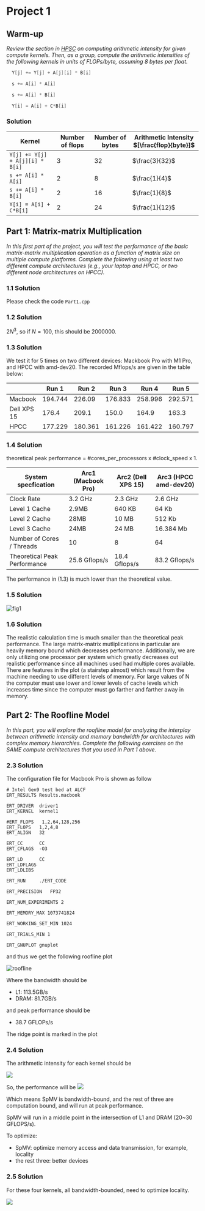 # Project 1

## Warm-up

*Review the section in [HPSC](../assets/EijkhoutIntroToHPC2020.pdf) on computing arithmetic intensity for given compute kernels. 
Then, as a group, compute the arithmetic intensities of the following kernels in units of FLOPs/byte, assuming 8 bytes per float.*

```C
  Y[j] += Y[j] + A[j][i] * B[i]
```

```C
  s += A[i] * A[i]
```

```C
  s += A[i] * B[i]
```

```C
  Y[i] = A[i] + C*B[i]
```

### Solution

| Kernel      | Number of flops | Number of bytes | Arithmetic Intensity $[\frac{flop}{byte}]$|
| ----------- | ----------- | ----------- | ----------- |
| `Y[j] += Y[j] + A[j][i] * B[i]`      |    3    |    32    |    $\frac{3}{32}$    |
| `s += A[i] * A[i]`   |    2    |    8    |    $\frac{1}{4}$    |
| `s += A[i] * B[i]`   |    2    |    16    |    $\frac{1}{8}$    |
| `Y[i] = A[i] + C*B[i]`   |    2    |    24    |    $\frac{1}{12}$    |

## Part 1: Matrix-matrix Multiplication

*In this first part of the project, you will test the performance of the basic matrix-matrix multiplication operation as a function of matrix size on multiple compute platforms. Complete the following using at least two different compute architectures (e.g., your laptop and HPCC, or two different node architectures on HPCC).*

### 1.1 Solution 

Please check the code `Part1.cpp`

### 1.2 Solution 

$2N^{3}$, so if $N=100$, this should be $2000000$. 

### 1.3 Solution 

 We test it for 5 times on two different devices: Mackbook Pro with M1 Pro, and HPCC with amd-dev20. The recorded Mflops/s are given in the table below:

|             | Run 1   | Run 2   | Run 3   | Run 4   | Run 5   | Avg.     |
|-------------|---------|---------|---------|---------|---------|----------|
| Macbook     | 194.744 | 226.09  | 176.833 | 258.996 | 292.571 | 229.8468 |
| Dell XPS 15 | 176.4   | 209.1   | 150.0   | 164.9   | 163.3   | 172.74   |
| HPCC        | 177.229 | 180.361 | 161.226 | 161.422 | 160.797 | 168.207  |

### 1.4 Solution

theoretical peak performance = #cores_per_processors x #clock_speed x 1. 

| System specfication          | Arc1 (Macbook Pro) | Arc2 (Dell XPS 15) | Arc3 (HPCC amd-dev20) |
| ---------------------------- | ------------------ | ------------------ | --------------------- |
| Clock Rate                   | 3.2 GHz            | 2.3 GHz            | 2.6 GHz               |
| Level 1 Cache                | 2.9MB              | 640 KB             | 64 Kb                 |
| Level 2 Cache                | 28MB               | 10 MB              | 512 Kb                |
| Level 3 Cache                | 24MB               | 24 MB              | 16.384 Mb             |
| Number of Cores / Threads    | 10                 | 8                  | 64                    |
| Theoretical Peak Performance | 25.6 Gflops/s      | 18.4 Gflops/s      | 83.2 Gflops/s         |

The performance in (1.3) is much lower than the theoretical value. 

### 1.5 Solution 



![fig1](./image.png)


### 1.6 Solution

The realistic calculation time is much smaller than the theoretical peak performance. The large matrix-matrix mutliplications in particular are heavily memory bound which decreases performance. Additionally, we are only utilizing one processor per system which greatly decreases out realistic performance since all machines used had multiple cores available. There are features in the plot (a stairstep almost) which result from the machine needing to use different levels of memory. For large values of N the computer must use lower and lower levels of cache levels which increases time since the computer must go farther and farther away in memory. 

## Part 2: The Roofline Model 

*In this part, you will explore the roofline model for analyzing the interplay between arithmetic intensity and memory bandwidth for architectures with complex memory hierarchies. Complete the following exercises on the _SAME_ compute architectures that you used in Part 1 above.*

### 2.3 Solution

The configuration file for Macbook Pro is shown as follow
```
# Intel Gen9 test bed at ALCF
ERT_RESULTS Results.macbook

ERT_DRIVER  driver1
ERT_KERNEL  kernel1

#ERT_FLOPS   1,2,64,128,256
ERT_FLOPS   1,2,4,8
ERT_ALIGN   32

ERT_CC      CC
ERT_CFLAGS  -O3 

ERT_LD      CC
ERT_LDFLAGS 
ERT_LDLIBS

ERT_RUN     ./ERT_CODE

ERT_PRECISION   FP32

ERT_NUM_EXPERIMENTS 2

ERT_MEMORY_MAX 1073741824

ERT_WORKING_SET_MIN 1024

ERT_TRIALS_MIN 1

ERT_GNUPLOT gnuplot
```

and thus we get the following roofline plot

![roofline](./roofline.jpg)

Where the bandwidth should be
* L1: 113.5GB/s
* DRAM: 81.7GB/s

and peak performance should be
* 38.7 GFLOPs/s

The ridge point is marked in the plot

### 2.4 Solution

The arithmetic intensity for each kernel should be

![](./stat.png)

So, the performance will be 
![](./roofline2.jpg)

Which means SpMV is bandwidth-bound, and the rest of three are computation bound, and will run at peak performance.

SpMV will run in a middle point in the intersection of L1 and DRAM (20~30 GFLOPS/s).

To optimize:
* SpMV: optimize memory access and data transmission, for example, locality
* the rest three: better devices

### 2.5 Solution

For these four kernels, all bandwidth-bounded, need to optimize locality.

![](./roofline3.jpg)

